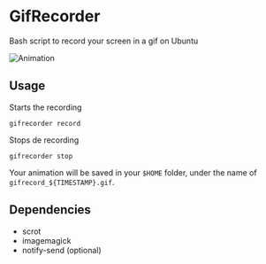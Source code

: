 # GifRecorder
Bash script to record your screen in a gif on Ubuntu

![Animation](http://erickzanardo.github.io/gifrecorder/animation.gif)

## Usage

Starts the recording

```shell
gifrecorder record
```

Stops de recording

```shell
gifrecorder stop
```

Your animation will be saved in your `$HOME` folder, under the name of `gifrecord_${TIMESTAMP}.gif`.

## Dependencies

- scrot
- imagemagick
- notify-send (optional)
